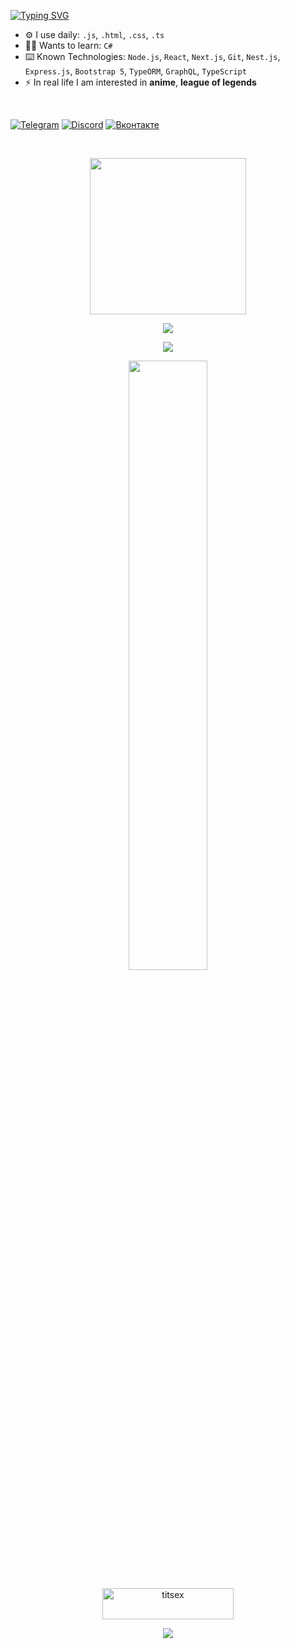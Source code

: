 [![Typing SVG](https://readme-typing-svg.herokuapp.com?font=Fira+Code&weight=700&size=23&pause=1000&color=FF813F&center=true&width=570&lines=Hi+there%2C+I'm+a+Full+Stack+Web+Developer)](https://git.io/typing-svg)

- ⚙️ I use daily: `.js`, `.html`, `.css`, `.ts`
- 👨‍🎓 Wants to learn: `C#`
- ⌨️ Known Technologies: `Node.js`, `React`, `Next.js`, `Git`, `Nest.js`, `Express.js`, `Bootstrap 5`, `TypeORM`, `GraphQL`, `TypeScript`
- ⚡️ In real life I am interested in **anime**, **league of legends**

<br>

[![Telegram](https://img.shields.io/badge/Telegram-black?style=for-the-badge&logo=telegram&logoColor=white)](https://t.me/titsex)
[![Discord](https://img.shields.io/badge/Discord-black?style=for-the-badge&logo=discord&logoColor=white)](https://discordapp.com/users/497029288822833163)
[![Вконтакте](https://img.shields.io/badge/вконтакте-black?&style=for-the-badge&logo=vk)](https://vk.com/titsex)

<br>

<p align="center">
  <img src="https://wakatime.com/share/@0d1080f1-b92f-41c1-b720-948d701956d8/ae95afbc-29fa-4569-9497-68433dc94f1d.svg" height="250">
</p>

<p align="center">
  <img src="https://github-readme-stats.vercel.app/api/top-langs/?username=titsex&hide_border=true&theme=darcula&bg_color=00000000&langs_count=3&hide=jupyter%20notebook,tex,css,php,shell"
</p>
 
<p align="center">
  <img src="https://github-readme-streak-stats.herokuapp.com?user=titsex&theme=darcula&hide_border=true&background=FFFFFF00">
</p>

<p align="center">
  <img height="50%" width="auto" src ="https://github-readme-stats.vercel.app/api?username=titsex&show_icons=true&count_private=true&theme=darcula&hide_border=true&hide=issues,contribs&bg_color=00000000">
</p>

<p align="center">
  <a target="_blank" href="https://www.buymeacoffee.com/titsex"> <img align="center" src="https://cdn.buymeacoffee.com/buttons/v2/default-orange.png" height="50" width="210" alt="titsex" /></a>
</p>

<p align="center">
  <img src="https://komarev.com/ghpvc/?username=titsex">
</p>
